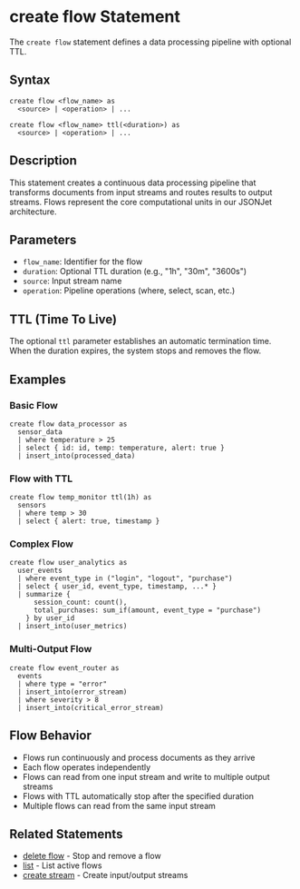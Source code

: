 # create flow Statement

The `create flow` statement defines a data processing pipeline with optional TTL.

## Syntax

```jsonjet
create flow <flow_name> as
  <source> | <operation> | ...

create flow <flow_name> ttl(<duration>) as
  <source> | <operation> | ...
```

## Description

This statement creates a continuous data processing pipeline that transforms documents from input streams and routes results to output streams. Flows represent the core computational units in our JSONJet architecture.

## Parameters

- `flow_name`: Identifier for the flow
- `duration`: Optional TTL duration (e.g., "1h", "30m", "3600s")
- `source`: Input stream name
- `operation`: Pipeline operations (where, select, scan, etc.)

## TTL (Time To Live)

The optional `ttl` parameter establishes an automatic termination time. When the duration expires, the system stops and removes the flow.

## Examples

### Basic Flow

```jsonjet
create flow data_processor as
  sensor_data 
  | where temperature > 25 
  | select { id: id, temp: temperature, alert: true } 
  | insert_into(processed_data)
```

### Flow with TTL

```jsonjet
create flow temp_monitor ttl(1h) as
  sensors 
  | where temp > 30 
  | select { alert: true, timestamp }
```

### Complex Flow

```jsonjet
create flow user_analytics as
  user_events
  | where event_type in ("login", "logout", "purchase")
  | select { user_id, event_type, timestamp, ...* }
  | summarize { 
      session_count: count(),
      total_purchases: sum_if(amount, event_type = "purchase")
    } by user_id
  | insert_into(user_metrics)
```

### Multi-Output Flow

```jsonjet
create flow event_router as
  events
  | where type = "error"
  | insert_into(error_stream)
  | where severity > 8
  | insert_into(critical_error_stream)
```

## Flow Behavior

- Flows run continuously and process documents as they arrive
- Each flow operates independently
- Flows can read from one input stream and write to multiple output streams
- Flows with TTL automatically stop after the specified duration
- Multiple flows can read from the same input stream



## Related Statements

- [delete flow](./delete-flow.md) - Stop and remove a flow
- [list](./list.md) - List active flows
- [create stream](./create-stream.md) - Create input/output streams 